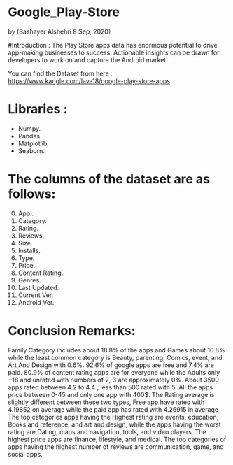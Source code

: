 # Google_Play-Store
by (Bashayer Alshehri 8 Sep, 2020)

#Introduction :
The Play Store apps data has enormous potential to drive app-making businesses to success. Actionable insights can be drawn for developers to work on and capture the Android market!

You can find the Dataset from here : https://www.kaggle.com/lava18/google-play-store-apps

# Libraries :
- Numpy.
- Pandas.
- Matplotlib.
- Seaborn.

# The columns of the dataset are as follows:
0. App .
1. Category.
2. Rating.
3. Reviews.
4. Size.
5. Installs.
6. Type.
7. Price.
8. Content Rating.
9. Genres.
10. Last Updated.
11. Current Ver.
12. Android Ver.

# Conclusion Remarks:
Family Category includes about 18.8% of the apps and Games about 10.8% while the least common category is Beauty, parenting, Comics, event, and Art And Design with 0.6%.
92.6% of google apps are free and 7.4% are paid.
80.9% of content rating apps are for everyone while the Adults only +18 and unrated with numbers of 2, 3 are approximately 0%.
About 3500 apps rated between 4.2 to 4.4 , less than 500 rated with 5.
All the apps price between 0-45 and only one app with 400$.
The Rating average is slightly different between these two types, Free app have rated with 4.19852 on average while the paid app has rated with 4.26915 in average
The top categories apps having the Highest rating are events, education, Books and reference, and art and design, while the apps having the worst rating are Dating, maps and navigation, tools, and video players.
The highest price apps are finance, lifestyle, and medical.
The top categories of apps having the highest number of reviews are communication, game, and social apps.
